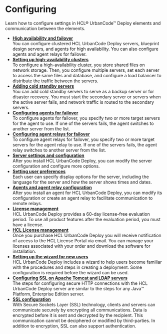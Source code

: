 # Configuring

Learn how to configure settings in HCL® UrbanCode™ Deploy elements and communication between the elements.

-   **[High availability and failover](../topics/ha_config_ov.md)**  
You can configure clustered HCL UrbanCode Deploy servers, blueprint design servers, and agents for high availability. You can also configure agents and agent relays for failover.
-   **[Setting up high-availability clusters](../topics/server_install_clustered.md)**  
To configure a high-availability cluster, you store shared files on network storage. Then, you configure multiple servers, set each server to access the same files and database, and configure a load balancer to distribute the traffic between the servers.
-   **[Adding cold standby servers](../../com.udeploy.install.doc/topics/server_install_cold.md)**  
You can add cold standby servers to serve as a backup server or for disaster recovery. You must start the secondary server or servers when the active server fails, and network traffic is routed to the secondary servers.
-   **[Configuring agents for failover](../../com.udeploy.install.doc/topics/configure_agent_failover.md)**  
To configure agents for failover, you specify two or more target servers for the agent to use. If one of the servers fails, the agent switches to another server from the list.
-   **[Configuring agent relays for failover](../../com.udeploy.install.doc/topics/configure_relay_failover.md)**  
To configure agent relays for failover, you specify two or more target servers for the agent relay to use. If one of the servers fails, the agent relay switches to another server from the list.
-   **[Server settings and configuration](../topics/settings_ch.md)**  
After you install HCL UrbanCode Deploy, you can modify the server configuration and configure more options.
-   **[Setting user preferences](../../com.udeploy.admin.doc/topics/prefs_ov.md)**  
Each user can specify display options for the server, including the language for the server and how the server shows times and dates.
-   **[Agents and agent relay configuration](../topics/configure_agents.md)**  
After you install an agent for HCL UrbanCode Deploy, you can modify its configuration or create an agent relay to facilitate communication to remote relays.
-   **[License management](../topics/licenseManage.md)**  
HCL UrbanCode Deploy provides a 60-day license-free evaluation period. To use all product features after the evaluation period, you must have a license.
-   **[HCL License management](../topics/licenseManageHCL.md)**  
 Once you purchase HCL UrbanCode Deploy you will receive notification of access to the HCL License Portal via email. You can manage your licenses associated with your order and download the software for installation.
-   **[Setting up the wizard for new users](../topics/config_wizard.md)**  
HCL UrbanCode Deploy includes a wizard to help users become familiar with the procedures and steps in creating a deployment. Some configuration is required before the wizard can be used.
-   **[Configuring SSL on Apache Tomcat and LDAP servers](../topics/ssl_config.md)**  
The steps for configuring secure HTTP connections with the HCL UrbanCode Deploy server are similar to the steps for any Java™ Platform, Enterprise Edition server.
-   **[SSL configuration](../topics/SSLinstall.md)**  
With Secure Sockets Layer \(SSL\) technology, clients and servers can communicate securely by encrypting all communications. Data is encrypted before it is sent and decrypted by the recipient. This communication cannot be deciphered or modified by third-parties. In addition to encryption, SSL can also support authentication.

